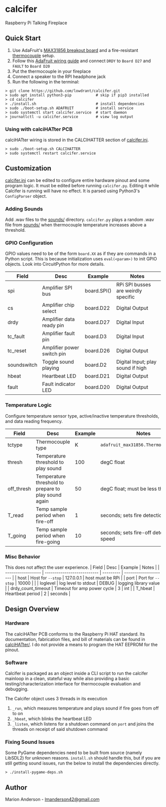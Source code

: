 # calcifer
Raspberry Pi Talking Fireplace

## Quick Start
1. Use AdaFruit's [MAX31856 breakout board](https://www.adafruit.com/product/3263) and a fire-resistant [thermocouple](https://www.adafruit.com/product/3245) setup.
2. Follow this [AdaFruit wiring guide](https://learn.adafruit.com/assets/82229) and connect `DRDY` to `Board D27` and `FAULT` to `Board D20`
3. Put the thermocouple in your fireplace
4. Connect a speaker to the RPI headphone jack
5. Run the following in the terminal:
```
> git clone https://github.com/lowdrant/calcifer.git
> sudo apt install python3-pip           # skip if pip3 installed
> cd calcifer
> ./install.sh                           # install dependencies
> sudo ./boot-setup.sh ADAFRUIT          # install service
> sudo systemctl start calcifer.service  # start daemon
> journatlctl -u calcifer.service        # view log output
```

### Using with calciHATter PCB
calciHATter wiring is stored in the CALCIHATTER section of [calcifer.ini](calcifer.ini).
```
> sudo ./boot-setup.sh CALCIHATTER
> sudo systemctl restart calcifer.service
```

## Customization

[calcifer.ini](calcifer.ini) can be edited to configure entire hardware pinout and some program logic. It must be edited before running `calcifer.py`. Editing it while Calcifer is running will have no effect. It is parsed using Python3's `ConfigParser` object.

### Adding Sounds
Add .wav files to the [sounds/](sounds/) directory. `calcifer.py` plays a random .wav file from [sounds/](sounds/) when thermocouple temperature increases above a threshold.

### GPIO Configuration
GPIO values need to be of the form `board.XX` as if they are commands in a Python script. This is because initialization uses `eval(<param>)` to init GPIO objects. Look into CircuitPython for more details.

| Field       | Desc                       | Example     | Notes                               |
| ----------- | -------------------------- | ----------- | ----------------------------------- |
| spi         | Amplifier SPI bus          | board.SPI() | RPi SPI busses are weirdly specific |
| cs          | Amplifier chip select      | board.D22   | Digital Output                      |
| drdy        | Amplifier data ready pin   | board.D27   | Digital Input                       |
| tc_fault    | Amplifier fault pin        | board.D3    | Digital Input                       |
| tc_reset    | Amplifier power switch pin | board.D26   | Digital Output                      |
| soundswitch | Toggle sound playing       | board.D2    | Digital Input; play sound if high   |
| hbeat       | Heartbeat LED              | board.D21   | Digital Output                      |
| fault       | Fault indicator LED        | board.D20   | Digital Output                      |

### Temperature Logic
Configure temperature sensor type, active/inactive temperature thresholds, and data reading frequency.

| Field      | Desc                               | Example | Notes                                  |
| ---------- | ---------------------------------- | ------- | -------------------------------------- |
| tctype     | Thermocouple type                  | K       | `adafruit_max31856.ThermocoupleType`   |
| thresh     | Temperature threshold to play sound     | 100     | degC float                             |
| off_thresh | Temperature threshold to prepare to play sound again       | 50      | degC float; must be less than thresh   |
| T_read     | Temp sample period when fire-off   | 1       | seconds; sets fire detection speed     |
| T_going    | Temp sample period when fire-going | 10      | seconds; sets fire-off detection speed |

### Misc Behavior
This does not affect the user experience.
| Field              | Desc                        | Example   | Notes                 |
| ------------------ | --------------------------- | --------- | --------------------- |
| host               | Host for `--stop`           | 127.0.0.1 | host must be RPi      |
| port               | Port for `--stop`           | 10000     |                       |
| loglevel           | log level to stdout         | DEBUG     | logging library value |
| drdy_count_timeout | Timeout for amp power cycle | 3         | int                   |
| T_hbeat            | Heartbeat period            | 2         | seconds               |

## Design Overview
### Hardware
The calciHATter PCB conforms to the Raspberry Pi HAT standard. Its documentation, fabrication files, and bill of materials can be found in [calciHATter/](calciHATter/). I do not provide a means to program the HAT EEPROM for the pinout.

### Software
Calcifer is packaged as an object inside a CLI script to run the calcifer mainloop in a clean, stateful way while also providing a basic testing/characterization interface for thermocouple evaluation and debugging.

The Calcifer object uses 3 threads in its execution
1. `_run`, which measures temperature and plays sound if fire goes from off to on
2. `_hbeat`, which blinks the heartbeat LED
3. `_listen`, which listens for a shutdown command on `port` and joins the threads on receipt of said shutdown command

### Fixing Sound Issues
Some PyGame dependencies need to be built from source (namely LibSDL2) for unknown reasons. `install.sh` should handle this, but if you are still getting sound issues, run the below to install the dependencies directly.
```
> ./install-pygame-deps.sh
```

## Author
Marion Anderson - [lmanderson42@gmail.com](mailto:lmanderson42@gmail.com)
